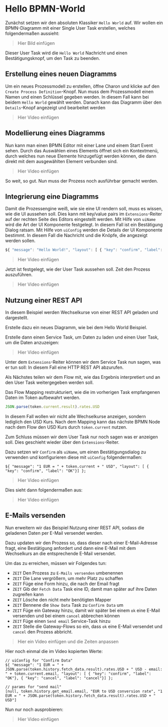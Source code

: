 # Hello BPMN-World

Zunächst setzen wir den absoluten Klassiker `Hello World` auf.
Wir wollen ein BPMN-Diagramm mit einer Single User Task erstellen, welches folgendermaßen aussieht:

> Hier Bild einfügen

Dieser User Task wird die `Hello World` Nachricht und einen Bestätigungsknopf, um den Task zu beenden.

## Erstellung eines neuen Diagramms

Um ein neues Prozessmodell zu erstellen, öffne Charon und klicke auf den `Create Process Definition`-Knopf.
Nun muss dem Prozessmodell einen Namen und einen Schlüssel gegeben werden.
In diesem Fall kann bei beidem `Hello World` gewählt werden.
Danach kann das Diagramm über den `Details`-Knopf angezeigt und bearbeitet werden

> Hier Video einfügen

## Modellierung eines Diagramms

Nun kann man einen BPMN Editor mit einer Lane und einem Start Event sehen.
Durch das Auswählen eines Elements öffnet sich ein Kontextmenü, durch welches nun neue Elemente hinzugefügt werden können, die dann direkt mit dem ausgewählten Element verbunden sind.

> Hier Video einfügen

So weit, so gut. Nun muss der Prozess noch ausführbar gemacht werden.

## Integrierung eine Diagramms

Damit die Prozessengine weiß, wie sie eine UI rendern soll, muss es wissen, wie die UI aussehen soll.
Dies kann mit key/value pairs im `Extensions`-Reiter auf der rechten Seite des Editors eingestellt werden.
Mit Hilfe von `uiName` wird die Art der UI Komponente festgelegt.
In diesem Fall ist ein Bestätigung Dialog ratsam.
Mit Hilfe von `uiConfig` werden die Details der UI Komponente bestimmt.
In diesem Fall die Nachricht und die Knöpfe, die angezeigt werden sollen.

```javascript
${ "message": "Hello World!", "layout": [ { "key": "confirm", "label": "OK" } ] };
```

> Hier Video einfügen

Jetzt ist festgelegt, wie der User Task aussehen soll. Zeit den Prozess auszuführen.

> Hier Video einfügen

## Nutzung einer REST API

In diesem Beispiel werden Wechselkurse von einer REST API geladen und dargestellt.

Erstelle dazu ein neues Diagramm, wie bei dem Hello World Beispiel.

Erstelle dann einen Service Task, um Daten zu laden und einen User Task, um die Daten anzuzeigen:

> Hier Video einfügen


Unter dem `Extensions`-Reiter können wir dem Service Task nun sagen, was er tun soll:
In diesem Fall eine HTTP REST API abzurufen.

Als Nächstes teilen wir dem Flow mit, wie das Ergebnis interpretiert und an den User Task weitergegeben werden soll.

Das Flow Mapping restrukturiert, wie die im vorherigen Task empfangenen Daten im Token aufbewahrt werden.

```javascript
JSON.parse(token.current.result).rates.USD 
```

In diesem Fall wollen wir nicht alle Wechselkurse anzeigen, sondern lediglich den USD Kurs. Nach dem Mapping kann das nächste BPMN Node nach dem Flow den USD Kurs durch `token.current` nutzen.

Zum Schluss müssen wir dem User Task nur noch sagen was er anzeigen soll. Dies geschieht wieder über den `Extensions`-Reiter.

Dazu setzen wir `Confirm` als `uiName`, um einen Bestätigungsdialog zu verwenden und konfigurieren diese mit `uiConfig` folgendermaßen:

```
${ "message": "1 EUR = " + token.current + " USD", "layout": [ { "key": "confirm", "label": "OK"}] };
```

> Hier Video einfügen

Dies sieht dann folgendermaßen aus:

> Hier Video einfügen
 
 
## E-Mails versenden

Nun erweitern wir das Beispiel Nutzung einer REST API, sodass die geladenen Daten per E-Mail versendet werden.

Dazu updaten wir den Prozess so, dass dieser nach einer E-Mail-Adresse fragt, eine Bestätigung anfordert und dann eine E-Mail mit dem Wechselkurs an die entsprechende E-Mail versendet.

Um das zu erreichen, müssen wir Folgendes tun:

* `ZEIT` Den Prozess zu `E-Mails versenden` umbenennen
* `ZEIT` Die Lane vergrößern, um mehr Platz zu schaffen
* `ZEIT` Füge eine Form hinzu, die nach der Email fragt
* `ZEIT` Gib der `Fetch Data` Task eine ID, damit man später auf ihre Daten zugreifen kann
* `ZEIT` Lösche den nicht mehr benötigten Mapper
* `ZEIT` Bennene die `Show Data` Task zu `Confirm Data` um
* `ZEIT` Füge ein Gateway hinzu, damit wir später bei einem `ok` eine E-Mail versenden und bei einem `cancel` abbrechen können
* `ZEIT` Füge einen `Send email` Service-Task hinzu
* `ZEIT` Stelle die Gateway-Flows so ein, dass `ok` eine E-Mail versendet und `cancel` den Prozess abbricht.

>  Hier ein Video einfügen und die Zeiten anpassen


Hier noch einmal die im Video kopierten Werte:

```
// uiConfig for "Confirm Data"
${ "message": "1 EUR = " + JSON.parse(token.history.fetch_data.result).rates.USD + " USD - email: " + token.current.email, "layout": [ { "key": "confirm", "label": "OK"}, { "key": "cancel", "label": "cancel"}] };

// params for "send mail"
[null, token.history.get_email.email, "EUR to USD conversion rate", "1 EUR = " + JSON.parse(token.history.fetch_data.result).rates.USD + " USD"]
```

Nun nur noch ausprobieren:

> Hier Video einfügen